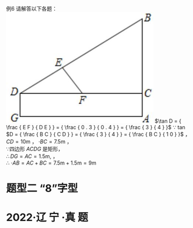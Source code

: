 例6 请解答以下各题：
![](<../../qs_image_DB/专题1-2_一文吃透相似三角形12个模型·共14类题型（解析版）/28f08f3c32c787c0931faeda15b45d8cc4207c89d2773c8021265abbdca01e13.jpg>)
$\tan D = { \frac { E F } { D E } } = { \frac { 0 . 3 } { 0 . 4 } } = { \frac { 3 } { 4 } }$ ∵ tan $D = { \frac { B C } { C D } } = { \frac { 3 } { 4 } } = { \frac { B C } { 1 0 } }$ ， $C D = 1 0 \mathrm { m }$ ，
$\cdot B C = 7 . 5 \mathrm { m }$ ，  
∵四边形 $A C D G$ 是矩形，  
$\therefore D G = A C = 1 . 5 { \mathrm { m } } ,$ ，  
∴ $\cdot A B = A C + B C = 7 . 5 \mathrm { m } + 1 . 5 \mathrm { m } = 9 \mathrm { m }$
# 题型二 “8”字型
# 2022·辽 宁 ·真 题
